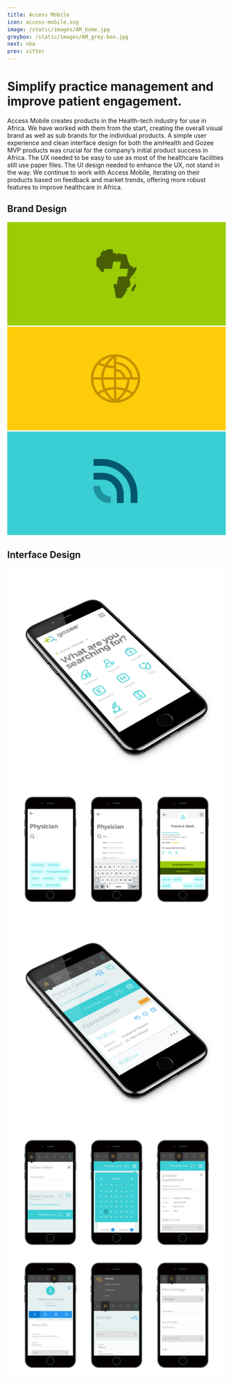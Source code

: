 ```yaml
---
title: Access Mobile
icon: access-mobile.svg
image: /static/images/AM_home.jpg
greybox: /static/images/AM_grey-box.jpg
next: nba
prev: sitter
---
```


# Simplify practice management and improve patient engagement.

Access Mobile creates products in the Health-tech industry for use in Africa. We
have worked with them from the start, creating the overall visual brand as well
as sub brands for the individual products. A simple user experience and clean
interface design for both the amHealth and Gozee MVP products was crucial for
the company’s initial product success in Africa. The UX needed to be easy to use
as most of the healthcare facilities still use paper files. The UI design needed
to enhance the UX, not stand in the way. We continue to work with Access Mobile,
iterating on their products based on feedback and market trends, offering more
robust features to improve healthcare in Africa. 

## Brand Design
![Access Mobile Brand 01](/static/images/AM_Brand_01.png)
![Access Mobile Brand 02](/static/images/AM_Brand_02.png)
![Access Mobile Brand 03](/static/images/AM_Brand_03.png)


## Interface Design
![Access Mobile Gozee iso](/static/images/AM-GOZEE_iso.jpg)
![Access Mobile Gozee UI 01](/static/images/AM-GOZEE_UI_01.jpg)
![Access Mobile iso](/static/images/AM_iso.jpg)
![Access Mobile UI 01](/static/images/AM_UI_01.jpg)
![Access Mobile UI 02](/static/images/AM_UI_02.jpg)

